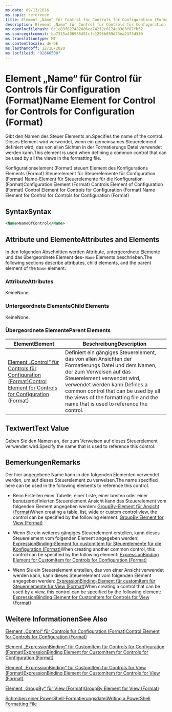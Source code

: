 ```yaml
---
ms.date: 09/13/2016
ms.topic: reference
title: Element „Name“ für Control für Controls für Configuration (Format)
description: Element „Name“ für Control für Controls für Configuration (Format)
ms.openlocfilehash: 0c1c83f827482886ca742f2c0174e8383f87fb52
ms.sourcegitcommit: ba7315a496986451cfc1296b659d73ea2373d3f0
ms.translationtype: MT
ms.contentlocale: de-DE
ms.lasthandoff: 12/10/2020
ms.locfileid: "92666500"
---
```

# <a name="name-element-for-control-for-controls-for-configuration-format"></a><span data-ttu-id="b02c1-103">Element „Name“ für Control für Controls für Configuration (Format)</span><span class="sxs-lookup"><span data-stu-id="b02c1-103">Name Element for Control for Controls for Configuration (Format)</span></span>

<span data-ttu-id="b02c1-104">Gibt den Namen des Steuer Elements an.</span><span class="sxs-lookup"><span data-stu-id="b02c1-104">Specifies the name of the control.</span></span> <span data-ttu-id="b02c1-105">Dieses Element wird verwendet, wenn ein gemeinsames Steuerelement definiert wird, das von allen Sichten in der Formatierungs Datei verwendet werden kann.</span><span class="sxs-lookup"><span data-stu-id="b02c1-105">This element is used when defining a common control that can be used by all the views in the formatting file.</span></span>

<span data-ttu-id="b02c1-106">Konfigurationselement (Format) steuert Element des Konfigurations Elements (Format) Steuerelement für Steuerelemente für Configuration (Format) Name-Element für Steuerelemente für die Konfiguration (Format)</span><span class="sxs-lookup"><span data-stu-id="b02c1-106">Configuration Element (Format) Controls Element of Configuration (Format) Control Element for Controls for Configuration (Format) Name Element for Control for Controls for Configuration (Format)</span></span>

## <a name="syntax"></a><span data-ttu-id="b02c1-107">Syntax</span><span class="sxs-lookup"><span data-stu-id="b02c1-107">Syntax</span></span>

```xml
<Name>NameOfControl</Name>

```

## <a name="attributes-and-elements"></a><span data-ttu-id="b02c1-108">Attribute und Elemente</span><span class="sxs-lookup"><span data-stu-id="b02c1-108">Attributes and Elements</span></span>

<span data-ttu-id="b02c1-109">In den folgenden Abschnitten werden Attribute, untergeordnete Elemente und das übergeordnete Element des- `Name` Elements beschrieben.</span><span class="sxs-lookup"><span data-stu-id="b02c1-109">The following sections describe attributes, child elements, and the parent element of the `Name` element.</span></span>

### <a name="attributes"></a><span data-ttu-id="b02c1-110">Attribute</span><span class="sxs-lookup"><span data-stu-id="b02c1-110">Attributes</span></span>

<span data-ttu-id="b02c1-111">Keine</span><span class="sxs-lookup"><span data-stu-id="b02c1-111">None.</span></span>

### <a name="child-elements"></a><span data-ttu-id="b02c1-112">Untergeordnete Elemente</span><span class="sxs-lookup"><span data-stu-id="b02c1-112">Child Elements</span></span>

<span data-ttu-id="b02c1-113">Keine</span><span class="sxs-lookup"><span data-stu-id="b02c1-113">None.</span></span>

### <a name="parent-elements"></a><span data-ttu-id="b02c1-114">Übergeordnete Elemente</span><span class="sxs-lookup"><span data-stu-id="b02c1-114">Parent Elements</span></span>

|<span data-ttu-id="b02c1-115">Element</span><span class="sxs-lookup"><span data-stu-id="b02c1-115">Element</span></span>|<span data-ttu-id="b02c1-116">Beschreibung</span><span class="sxs-lookup"><span data-stu-id="b02c1-116">Description</span></span>|
|-------------|-----------------|
|[<span data-ttu-id="b02c1-117">Element „Control“ für Controls für Configuration (Format)</span><span class="sxs-lookup"><span data-stu-id="b02c1-117">Control Element for Controls for Configuration (Format)</span></span>](./control-element-for-controls-for-configuration-format.md)|<span data-ttu-id="b02c1-118">Definiert ein gängiges Steuerelement, das von allen Ansichten der Formatierungs Datei und dem Namen, der zum Verweisen auf das Steuerelement verwendet wird, verwendet werden kann.</span><span class="sxs-lookup"><span data-stu-id="b02c1-118">Defines a common control that can be used by all the views of the formatting file and the name that is used to reference the control.</span></span>|

## <a name="text-value"></a><span data-ttu-id="b02c1-119">Textwert</span><span class="sxs-lookup"><span data-stu-id="b02c1-119">Text Value</span></span>

<span data-ttu-id="b02c1-120">Geben Sie den Namen an, der zum Verweisen auf dieses Steuerelement verwendet wird.</span><span class="sxs-lookup"><span data-stu-id="b02c1-120">Specify the name that is used to reference this control.</span></span>

## <a name="remarks"></a><span data-ttu-id="b02c1-121">Bemerkungen</span><span class="sxs-lookup"><span data-stu-id="b02c1-121">Remarks</span></span>

<span data-ttu-id="b02c1-122">Der hier angegebene Name kann in den folgenden Elementen verwendet werden, um auf dieses Steuerelement zu verweisen.</span><span class="sxs-lookup"><span data-stu-id="b02c1-122">The name specified here can be used in the following elements to reference this control.</span></span>

- <span data-ttu-id="b02c1-123">Beim Erstellen einer Tabelle, einer Liste, einer breiten oder einer benutzerdefinierten Steuerelement Ansicht kann das Steuerelement vom folgenden Element angegeben werden: [GroupBy-Element für Ansicht (Format)](./groupby-element-for-view-format.md)</span><span class="sxs-lookup"><span data-stu-id="b02c1-123">When creating a table, list, wide or custom control view, the control can be specified by the following element: [GroupBy Element for View (Format)](./groupby-element-for-view-format.md)</span></span>

- <span data-ttu-id="b02c1-124">Wenn Sie ein weiteres gängiges Steuerelement erstellen, kann dieses Steuerelement vom folgenden Element angegeben werden: [ExpressionBinding-Element für customItem für Steuerelemente für die Konfiguration (Format)](./expressionbinding-element-for-customitem-for-controls-for-configuration-format.md)</span><span class="sxs-lookup"><span data-stu-id="b02c1-124">When creating another common control, this control can be specified by the following element: [ExpressionBinding Element for CustomItem for Controls for Configuration (Format)](./expressionbinding-element-for-customitem-for-controls-for-configuration-format.md)</span></span>

- <span data-ttu-id="b02c1-125">Wenn Sie ein Steuerelement erstellen, das von einer Ansicht verwendet werden kann, kann dieses Steuerelement vom folgenden Element angegeben werden: [ExpressionBinding-Element für customItem für Steuerelemente für View (Format)](./expressionbinding-element-for-customitem-for-controls-for-view-format.md)</span><span class="sxs-lookup"><span data-stu-id="b02c1-125">When creating a control that can be used by a view, this control can be specified by the following element: [ExpressionBinding Element for CustomItem for Controls for View (Format)](./expressionbinding-element-for-customitem-for-controls-for-view-format.md)</span></span>

## <a name="see-also"></a><span data-ttu-id="b02c1-126">Weitere Informationen</span><span class="sxs-lookup"><span data-stu-id="b02c1-126">See Also</span></span>

[<span data-ttu-id="b02c1-127">Element „Control“ für Controls für Configuration (Format)</span><span class="sxs-lookup"><span data-stu-id="b02c1-127">Control Element for Controls for Configuration (Format)</span></span>](./control-element-for-controls-for-configuration-format.md)

[<span data-ttu-id="b02c1-128">Element „ExpressionBinding“ für CustomItem für Controls für Configuration (Format)</span><span class="sxs-lookup"><span data-stu-id="b02c1-128">ExpressionBinding Element for CustomItem for Controls for Configuration (Format)</span></span>](./expressionbinding-element-for-customitem-for-controls-for-configuration-format.md)

[<span data-ttu-id="b02c1-129">Element „ExpressionBinding“ für CustomItem für Controls für View (Format)</span><span class="sxs-lookup"><span data-stu-id="b02c1-129">ExpressionBinding Element for CustomItem for Controls for View (Format)</span></span>](./expressionbinding-element-for-customitem-for-controls-for-view-format.md)

[<span data-ttu-id="b02c1-130">Element „GroupBy“ für View (Format)</span><span class="sxs-lookup"><span data-stu-id="b02c1-130">GroupBy Element for View (Format)</span></span>](./groupby-element-for-view-format.md)

[<span data-ttu-id="b02c1-131">Schreiben einer PowerShell-Formatierungsdatei</span><span class="sxs-lookup"><span data-stu-id="b02c1-131">Writing a PowerShell Formatting File</span></span>](./writing-a-powershell-formatting-file.md)
